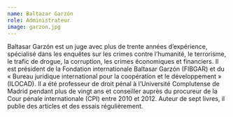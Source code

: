 ```yaml
---
name: Baltazar Garzón
role: Administrateur
image: garzon.jpg
---
```

Baltasar Garzón est un juge avec plus de trente années d’expérience, spécialisé dans les enquêtes sur les crimes contre l’humanité, le terrorisme, le trafic de drogue, la corruption, les crimes économiques et financiers. Il est président de la Fondation internationale Baltasar Garzón (FIBGAR) et du « Bureau juridique international pour la coopération et le développement » (ILOCAD). Il a été professeur de droit pénal à l’Université Complutense de Madrid pendant plus de vingt ans et conseiller auprès du procureur de la Cour pénale internationale (CPI) entre 2010 et 2012. Auteur de sept livres, il publie des articles et des essais régulièrement.